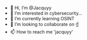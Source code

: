 - 👋 Hi, I’m @Jacquyy
- 👀 I’m interested in cybersecurity...
- 🌱 I’m currently learning OSINT 
- 💞️ I’m looking to collaborate on ☝️
- 📫 How to reach me 'jacquyy'

<!---
Jacquyy/Jacquyy is a ✨ special ✨ repository because its `README.md` (this file) appears on your GitHub profile.
You can click the Preview link to take a look at your changes.
--->
